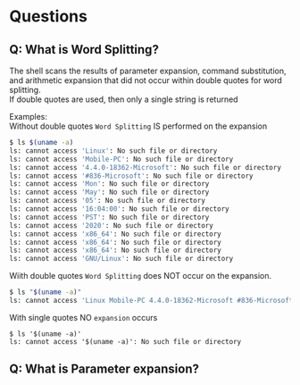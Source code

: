 # Questions

## Q: What is Word Splitting?  
The shell scans the results of parameter expansion, command substitution, and arithmetic expansion that did not occur within double quotes for word splitting.  
If double quotes are used, then only a single string is returned  

Examples:  
Without double quotes `Word Splitting` IS performed on the expansion 
```bash
$ ls $(uname -a)
ls: cannot access 'Linux': No such file or directory
ls: cannot access 'Mobile-PC': No such file or directory
ls: cannot access '4.4.0-18362-Microsoft': No such file or directory
ls: cannot access '#836-Microsoft': No such file or directory
ls: cannot access 'Mon': No such file or directory
ls: cannot access 'May': No such file or directory
ls: cannot access '05': No such file or directory
ls: cannot access '16:04:00': No such file or directory
ls: cannot access 'PST': No such file or directory
ls: cannot access '2020': No such file or directory
ls: cannot access 'x86_64': No such file or directory
ls: cannot access 'x86_64': No such file or directory
ls: cannot access 'x86_64': No such file or directory
ls: cannot access 'GNU/Linux': No such file or directory
```
Wiith double quotes `Word Splitting` does NOT occur on the expansion.
```bash
$ ls "$(uname -a)"
ls: cannot access 'Linux Mobile-PC 4.4.0-18362-Microsoft #836-Microsoft Mon May 05 16:04:00 PST 2020 x86_64 x86_64 x86_64 GNU/Linux': No such file or directory
```
With single quotes NO `expansion` occurs
```
$ ls '$(uname -a)'
ls: cannot access '$(uname -a)': No such file or directory
```

## Q: What is Parameter expansion?